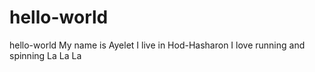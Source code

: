 # hello-world
hello-world
My name is Ayelet
I live in Hod-Hasharon
I love running and spinning
La La La
